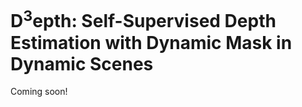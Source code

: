 # D<sup>3</sup>epth: Self-Supervised Depth Estimation with Dynamic Mask in Dynamic Scenes

Coming soon!
